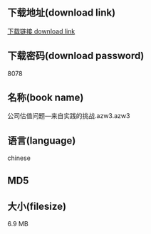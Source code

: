 ## 下载地址(download link)
[下载链接 download link](https://tutu365.netlify.app/?s=%E5%85%AC%E5%8F%B8%E4%BC%B0%E5%80%BC%E9%97%AE%E9%A2%98%E2%80%94%E6%9D%A5%E8%87%AA%E5%AE%9E%E8%B7%B5%E7%9A%84%E6%8C%91%E6%88%98.azw3)

## 下载密码(download password)
8078

## 名称(book name)
公司估值问题—来自实践的挑战.azw3.azw3

## 语言(language)
chinese

## MD5


## 大小(filesize)
6.9 MB
